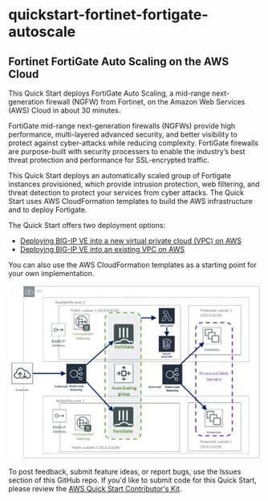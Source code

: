 # quickstart-fortinet-fortigate-autoscale

## Fortinet FortiGate Auto Scaling on the AWS Cloud

This Quick Start deploys FortiGate Auto Scaling, a mid-range next-generation firewall (NGFW) from Fortinet, on the Amazon Web Services (AWS) Cloud in about 30 minutes.

FortiGate mid-range next-generation firewalls (NGFWs) provide high performance, multi-layered advanced security, and better visibility to protect against cyber-attacks while reducing complexity. FortiGate firewalls are purpose-built with security processers to enable the industry’s best threat protection and performance for SSL-encrypted traffic.

This Quick Start deploys an automatically scaled group of Fortigate instances provisioned, which provide intrusion protection, web filtering, and threat detection to protect your services from cyber attacks. The Quick Start uses AWS CloudFormation templates to build the AWS infrastructure and to deploy Fortigate.

The Quick Start offers two deployment options:

 - [Deploying BIG-IP VE into a new virtual private cloud (VPC) on AWS](https://us-east-2.console.aws.amazon.com/cloudformation/home?region=us-east-2#/stacks/new?stackName=FortigateASG&templateURL=https:%2F%2Fs3.amazonaws.com%2Faws-quickstart%2Fquickstart-fortinet-fortigate%2Ftemplates%2Fworkload-master.template)
 - [Deploying BIG-IP VE into an existing VPC on AWS](https://us-east-2.console.aws.amazon.com/cloudformation/home?region=us-east-2#/stacks/new?stackName=FortigateASG&templateURL=https:%2F%2Fs3.amazonaws.com%2Faws-quickstart%2Fquickstart-fortinet-fortigate%2Ftemplates%2Fworkload.template)

You can also use the AWS CloudFormation templates as a starting point for your own implementation.

![Architecture diagram](Architecture.png)

To post feedback, submit feature ideas, or report bugs, use the Issues section of this GitHub repo. If you'd like to submit code for this Quick Start, please review the [AWS Quick Start Contributor's Kit](https://aws-quickstart.github.io/).